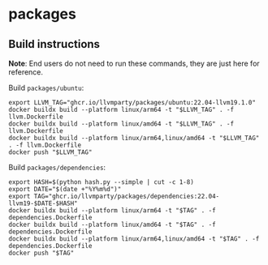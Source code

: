 # packages

## Build instructions

**Note**: End users do not need to run these commands, they are just here for reference.

Build `packages/ubuntu`:

```
export LLVM_TAG="ghcr.io/llvmparty/packages/ubuntu:22.04-llvm19.1.0"
docker buildx build --platform linux/arm64 -t "$LLVM_TAG" . -f llvm.Dockerfile
docker buildx build --platform linux/amd64 -t "$LLVM_TAG" . -f llvm.Dockerfile
docker buildx build --platform linux/arm64,linux/amd64 -t "$LLVM_TAG" . -f llvm.Dockerfile
docker push "$LLVM_TAG"
```

Build `packages/dependencies`:

```
export HASH=$(python hash.py --simple | cut -c 1-8)
export DATE="$(date +"%Y%m%d")"
export TAG="ghcr.io/llvmparty/packages/dependencies:22.04-llvm19-$DATE-$HASH"
docker buildx build --platform linux/arm64 -t "$TAG" . -f dependencies.Dockerfile
docker buildx build --platform linux/amd64 -t "$TAG" . -f dependencies.Dockerfile
docker buildx build --platform linux/arm64,linux/amd64 -t "$TAG" . -f dependencies.Dockerfile
docker push "$TAG"
```
